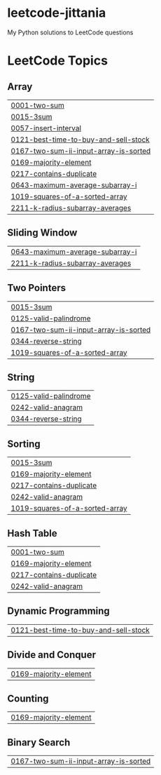 # leetcode-jittania
My Python solutions to LeetCode questions

<!---LeetCode Topics Start-->
# LeetCode Topics
## Array
|  |
| ------- |
| [0001-two-sum](https://github.com/jittania/leetcode-jittania/tree/master/0001-two-sum) |
| [0015-3sum](https://github.com/jittania/leetcode-jittania/tree/master/0015-3sum) |
| [0057-insert-interval](https://github.com/jittania/leetcode-jittania/tree/master/0057-insert-interval) |
| [0121-best-time-to-buy-and-sell-stock](https://github.com/jittania/leetcode-jittania/tree/master/0121-best-time-to-buy-and-sell-stock) |
| [0167-two-sum-ii-input-array-is-sorted](https://github.com/jittania/leetcode-jittania/tree/master/0167-two-sum-ii-input-array-is-sorted) |
| [0169-majority-element](https://github.com/jittania/leetcode-jittania/tree/master/0169-majority-element) |
| [0217-contains-duplicate](https://github.com/jittania/leetcode-jittania/tree/master/0217-contains-duplicate) |
| [0643-maximum-average-subarray-i](https://github.com/jittania/leetcode-jittania/tree/master/0643-maximum-average-subarray-i) |
| [1019-squares-of-a-sorted-array](https://github.com/jittania/leetcode-jittania/tree/master/1019-squares-of-a-sorted-array) |
| [2211-k-radius-subarray-averages](https://github.com/jittania/leetcode-jittania/tree/master/2211-k-radius-subarray-averages) |
## Sliding Window
|  |
| ------- |
| [0643-maximum-average-subarray-i](https://github.com/jittania/leetcode-jittania/tree/master/0643-maximum-average-subarray-i) |
| [2211-k-radius-subarray-averages](https://github.com/jittania/leetcode-jittania/tree/master/2211-k-radius-subarray-averages) |
## Two Pointers
|  |
| ------- |
| [0015-3sum](https://github.com/jittania/leetcode-jittania/tree/master/0015-3sum) |
| [0125-valid-palindrome](https://github.com/jittania/leetcode-jittania/tree/master/0125-valid-palindrome) |
| [0167-two-sum-ii-input-array-is-sorted](https://github.com/jittania/leetcode-jittania/tree/master/0167-two-sum-ii-input-array-is-sorted) |
| [0344-reverse-string](https://github.com/jittania/leetcode-jittania/tree/master/0344-reverse-string) |
| [1019-squares-of-a-sorted-array](https://github.com/jittania/leetcode-jittania/tree/master/1019-squares-of-a-sorted-array) |
## String
|  |
| ------- |
| [0125-valid-palindrome](https://github.com/jittania/leetcode-jittania/tree/master/0125-valid-palindrome) |
| [0242-valid-anagram](https://github.com/jittania/leetcode-jittania/tree/master/0242-valid-anagram) |
| [0344-reverse-string](https://github.com/jittania/leetcode-jittania/tree/master/0344-reverse-string) |
## Sorting
|  |
| ------- |
| [0015-3sum](https://github.com/jittania/leetcode-jittania/tree/master/0015-3sum) |
| [0169-majority-element](https://github.com/jittania/leetcode-jittania/tree/master/0169-majority-element) |
| [0217-contains-duplicate](https://github.com/jittania/leetcode-jittania/tree/master/0217-contains-duplicate) |
| [0242-valid-anagram](https://github.com/jittania/leetcode-jittania/tree/master/0242-valid-anagram) |
| [1019-squares-of-a-sorted-array](https://github.com/jittania/leetcode-jittania/tree/master/1019-squares-of-a-sorted-array) |
## Hash Table
|  |
| ------- |
| [0001-two-sum](https://github.com/jittania/leetcode-jittania/tree/master/0001-two-sum) |
| [0169-majority-element](https://github.com/jittania/leetcode-jittania/tree/master/0169-majority-element) |
| [0217-contains-duplicate](https://github.com/jittania/leetcode-jittania/tree/master/0217-contains-duplicate) |
| [0242-valid-anagram](https://github.com/jittania/leetcode-jittania/tree/master/0242-valid-anagram) |
## Dynamic Programming
|  |
| ------- |
| [0121-best-time-to-buy-and-sell-stock](https://github.com/jittania/leetcode-jittania/tree/master/0121-best-time-to-buy-and-sell-stock) |
## Divide and Conquer
|  |
| ------- |
| [0169-majority-element](https://github.com/jittania/leetcode-jittania/tree/master/0169-majority-element) |
## Counting
|  |
| ------- |
| [0169-majority-element](https://github.com/jittania/leetcode-jittania/tree/master/0169-majority-element) |
## Binary Search
|  |
| ------- |
| [0167-two-sum-ii-input-array-is-sorted](https://github.com/jittania/leetcode-jittania/tree/master/0167-two-sum-ii-input-array-is-sorted) |
<!---LeetCode Topics End-->